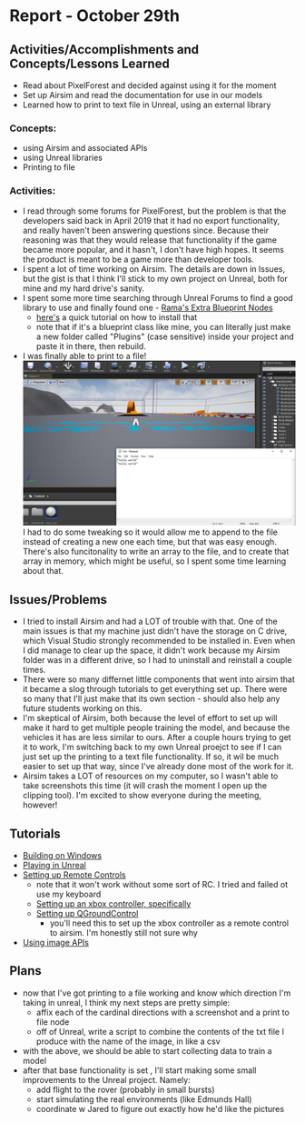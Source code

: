 # Report - October 29th #

## Activities/Accomplishments and Concepts/Lessons Learned ##
- Read about PixelForest and decided against using it for the moment
- Set up Airsim and read the documentation for use in our models
- Learned how to print to text file in Unreal, using an external library



### Concepts:
- using Airsim and associated APIs
- using Unreal libraries
- Printing to file


### Activities:
- I read through some forums for PixelForest, but the problem is that
the developers said back in April 2019 that it had no export functionality,
and really haven't been answering questions since. Because their reasoning
was that they would release that functionality if the game became more popular, 
and it hasn't, I don't have high hopes. It seems the product is meant to be a
game more than developer tools.
- I spent a lot of time working on Airsim. The details are down in Issues, but the gist is that I think I'll stick to my own project on Unreal, both for mine and my hard drive's sanity. 
- I spent some more time searching through Unreal Forums to find a good library to use and finally found one - [Rama's Extra Blueprint Nodes]()
    - [here's](https://www.youtube.com/watch?v=lr87zPbki_4&feature=emb_logo&ab_channel=SahkanISR) a quick tutorial on how to install that
    - note that if it's a blueprint class like mine, you can literally just make a new folder called "Plugins" (case sensitive) inside your project and paste it in there, then rebuild.
- I was finally able to print to a file!
![](successful-textfile.png)
I had to do some tweaking so it would allow me to append to the file instead of creating a new one each time, but that was easy enough. There's also funcitonality to write an array to the file, and to create that array in memory, which might be useful, so I spent some time learning about that. 



## Issues/Problems
- I tried to install Airsim and had a LOT of trouble with that. One of the main
issues is that my machine just didn't have the storage on C drive, which 
Visual Studio strongly recommended to be installed in. Even when I did manage to
clear up the space, it didn't work because my Airsim folder was in a different
drive, so I had to uninstall and reinstall a couple times.
- There were so many differnet little components that went into airsim that it
became a slog through tutorials to get everything set up. There were so many that
I'll just make that its own section - should also help any future students working
on this.
- I'm skeptical of Airsim, both because the level of effort to set up will make it 
hard to get multiple people training the model, and because the vehicles it has are
less similar to ours. After a couple hours trying to get it to work, I'm switching back to my own Unreal proejct to see if I can just set up the printing to a text
file functionality. If so, it wil be much easier to set up that way, since I've 
already done most of the work for it. 
- Airsim takes a LOT of resources on my computer, so I wasn't able to take screenshots
this time (it will crash the moment I open up the clipping tool). I'm excited to show everyone during the meeting, however!

## Tutorials
- [Building on Windows](https://microsoft.github.io/AirSim/build_windows/)
- [Playing in Unreal](https://microsoft.github.io/AirSim/unreal_proj/)
- [Setting up Remote Controls](https://microsoft.github.io/AirSim/remote_control/)
    - note that it won't work without some sort of RC. I tried and failed ot use 
    my keyboard
    - [Setting up an xbox controller, specifically](https://microsoft.github.io/AirSim/xbox_controller/)
    - [Setting up QGroundControl](https://docs.qgroundcontrol.com/master/en/getting_started/download_and_install.html)
        - you'll need this to set up the xbox controller as a remote control to airsim. I'm honestly still not sure why
- [Using image APIs](https://microsoft.github.io/AirSim/image_apis/)


## Plans
- now that I've got printing to a file working and know which direction I'm taking in unreal, I think my next steps are pretty simple:
    - affix each of the cardinal directions with a screenshot and a print to file node
    - off of Unreal, write a script to combine the contents of the txt file I produce with the name of the image, in like a csv
- with the above, we should be able to start collecting data to train a model
- after that base functionality is set , I'll start making some small improvements to the Unreal project. Namely:
    - add flight to the rover (probably in small bursts)
    - start simulating the real environments (like Edmunds Hall)
    - coordinate w Jared to figure out exactly how he'd like the pictures



